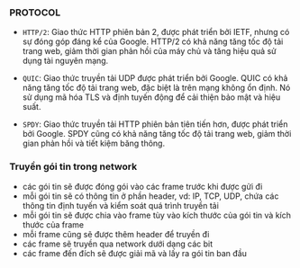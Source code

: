 ### PROTOCOL

- `HTTP/2`: Giao thức HTTP phiên bản 2, được phát triển bởi IETF, nhưng có sự đóng góp đáng kể của Google. HTTP/2 có khả
năng tăng tốc độ tải trang web, giảm thời gian phản hồi của máy chủ và tăng hiệu quả sử dụng tài nguyên mạng.

- `QUIC`: Giao thức truyền tải UDP được phát triển bởi Google. QUIC có khả năng tăng tốc độ tải trang web, đặc biệt là trên
mạng không ổn định. Nó sử dụng mã hóa TLS và định tuyến động để cải thiện bảo mật và hiệu suất.

- `SPDY`: Giao thức truyền tải HTTP phiên bản tiên tiến hơn, được phát triển bởi Google. SPDY cũng có khả năng tăng tốc độ
tải trang web, giảm thời gian phản hồi và tiết kiệm băng thông.


### Truyền gói tin trong network

- các gói tin sẽ được đóng gói vào các frame trước khi được gửi đi
- mỗi gói tin sẽ có thông tin ở phần header, vd: IP, TCP, UDP, chứa các thông tin định tuyến và kiểm soát quá trình truyền tải
- mỗi gói tin sẽ được chia vào frame tùy vào kích thước của gói tin và kích thước của frame
- mỗi frame cũng sẽ được thêm header để truyền đi
- các frame sẽ truyền qua network dưới dạng các bit
- các frame đến đích sẽ được giải mã và lấy ra gói tin ban đầu